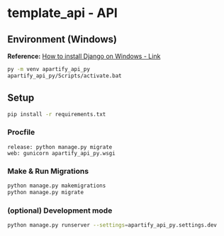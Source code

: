 # template_api - API

## Environment (Windows)

**Reference:** [How to install Django on Windows - Link](https://docs.djangoproject.com/en/3.2/howto/windows/)

```bash
py -m venv apartify_api_py
apartify_api_py/Scripts/activate.bat
```


## Setup

```bash
pip install -r requirements.txt
```

### Procfile

```
release: python manage.py migrate
web: gunicorn apartify_api_py.wsgi
```

### Make & Run Migrations

```bash
python manage.py makemigrations
python manage.py migrate
```


### (optional) Development mode

```bash
python manage.py runserver --settings=apartify_api_py.settings.dev
```